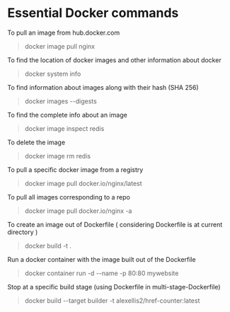 # Essential Docker commands

To pull an image from hub.docker.com

>   docker image pull nginx

To find the location of docker images and other information about docker

>   docker system info

To find information about images along with their hash (SHA 256)

>   docker images --digests

To find the complete info about an image

>   docker image inspect redis

To delete the image

>   docker image rm redis

To pull a specific docker image from a registry

>   docker image pull docker.io/nginx/latest

To pull all images corresponding to a repo

>   docker image pull docker.io/nginx -a

To create an image out of Dockerfile ( considering Dockerfile is at current directory )

>   docker build -t <image-name> .

Run a docker container with the image built out of the Dockerfile

>   docker container run -d --name <image-name> -p 80:80 mywebsite

Stop at a specific build stage (using Dockerfile in multi-stage-Dockerfile)

>   docker build --target builder -t alexellis2/href-counter:latest